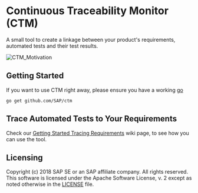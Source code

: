 # Continuous Traceability Monitor (CTM) 

A small tool to create a linkage between your product's requirements, automated tests and their test results.

![CTM_Motivation](./docu/pictures/CTM_Motivation.jpg)

## Getting Started

If you want to use CTM right away, please ensure you have a working [go](https://golang.org/doc/install)
```
go get github.com/SAP/ctm
```

## Trace Automated Tests to Your Requirements

Check our [Getting Started Tracing Requirements](https://github.wdf.sap.corp/CloudQualityCoaching/traceabilityEncabulator/wiki/Getting-Started-Tracing-Requirements) wiki page, to see how you can use the tool.

## Licensing

Copyright (c) 2018 SAP SE or an SAP affiliate company. All rights reserved. This software is licensed under the Apache Software License, v. 2 except as noted otherwise in the [LICENSE](./LICENSE.txt) file.

